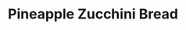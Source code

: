 ---
title: Pineapple Zucchini Bread
favorite: true
source: 
source_url: 
yield: 2 loaves
active_time: 30 minutes
total_time: 90 minutes
tags: 
  - american
  - breakfast
  - dessert
ingredients: |-
  * 3 eggs 
  * 1 cup vegetable oil 
  * 1 1/2 cups sugar
  * 1/2 cup brown sugar
  * 2 tsp vanilla extract 
  * 2 cups shredded zucchini 
  * 1 cup (8 oz) crushed pineapple, drained well 
  * 3 cups flour 
  * 2 tsp baking soda 
  * 1 tsp salt 
  * 1/2 tsp baking powder 
  * 3/4 tsp nutmeg 
  * 1 1/2 tsp cinnamon 
  * 1 cup chopped walnuts (or pecans)
instructions: |-
  1. Beat eggs until foamy

  2. Beat in oil, sugar, and vanilla; mix well.

  3. Stir in zucchini.

  4. Sift together dry ingredients. Beat into first mixture.

  5. Fold in nuts.

  6. Pour into 2 well greased 9 inch loaf pans.

  7. Bake at 325 for 60 to 75 minutes.
notes: |-
  Dry zucchini extremely well.
  Walnuts or pecans work well.
  To make Pina colada zucchini bread: add 1 cup of sweetened, shredded coconut. Reserve 1/4 cup for sprinkling the top. Reduce sugar to 1 1/2 cups total (1 granulated, 1/2 brown). Omit nutmeg and cinnamon, optionally add 1/2 tsp rum extract.
---